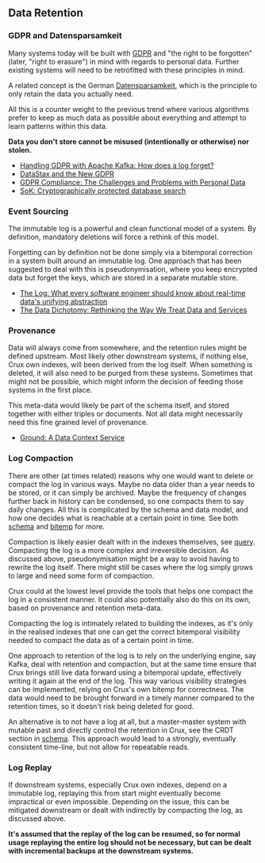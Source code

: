 ## Data Retention

### GDPR and Datensparsamkeit

Many systems today will be built with
[GDPR](https://en.wikipedia.org/wiki/General_Data_Protection_Regulation)
and "the right to be forgotten" (later, "right to erasure") in mind
with regards to personal data. Further existing systems will need to
be retrofitted with these principles in mind.

A related concept is the German
[Datensparsamkeit](https://martinfowler.com/bliki/Datensparsamkeit.html),
which is the principle to only retain the data you actually need.

All this is a counter weight to the previous trend where various
algorithms prefer to keep as much data as possible about everything
and attempt to learn patterns within this data.

**Data you don't store cannot be misused (intentionally or otherwise)
nor stolen.**

+ [Handling GDPR with Apache Kafka: How does a log
  forget?](https://www.confluent.io/blog/handling-gdpr-log-forget/)
+ [DataStax and the New
  GDPR](https://www.datastax.com/2018/04/datastax-and-the-new-gdpr)
+ [GDPR Compliance: The Challenges and Problems with Personal
  Data](https://neo4j.com/blog/gdpr-compliance-challenges-personal-data/)
+ [SoK: Cryptographically protected database
  search](https://blog.acolyer.org/2017/06/26/sok-cryptographically-protected-database-search/)

### Event Sourcing

The immutable log is a powerful and clean functional model of a
system. By definition, mandatory deletions will force a rethink of
this model.

Forgetting can by definition not be done simply via a bitemporal
correction in a system built around an immutable log. One approach
that has been suggested to deal with this is pseudonymisation, where
you keep encrypted data but forget the keys, which are stored in a
separate mutable store.

+ [The Log: What every software engineer should know about real-time
  data's unifying
  abstraction](https://engineering.linkedin.com/distributed-systems/log-what-every-software-engineer-should-know-about-real-time-datas-unifying)
+ [The Data Dichotomy: Rethinking the Way We Treat Data and
  Services](https://www.confluent.io/blog/data-dichotomy-rethinking-the-way-we-treat-data-and-services/)

### Provenance

Data will always come from somewhere, and the retention rules might be
defined upstream. Most likely other downstream systems, if nothing
else, Crux own indexes, will been derived from the log itself. When
something is deleted, it will also need to be purged from these
systems. Sometimes that might not be possible, which might inform the
decision of feeding those systems in the first place.

This meta-data would likely be part of the schema itself, and stored
together with either triples or documents. Not all data might
necessarily need this fine grained level of provenance.

+ [Ground: A Data Context
  Service](http://cidrdb.org/cidr2017/papers/p111-hellerstein-cidr17.pdf)

### Log Compaction

There are other (at times related) reasons why one would want to
delete or compact the log in various ways. Maybe no data older than a
year needs to be stored, or it can simply be archived. Maybe the
frequency of changes further back in history can be condensed, so one
compacts them to say daily changes. All this is complicated by the
schema and data model, and how one decides what is reachable at a
certain point in time. See both [schema](schema.md) and
[bitemp](bitemp.md) for more.

Compaction is likely easier dealt with in the indexes themselves, see
[query](query.md). Compacting the log is a more complex and
irreversible decision. As discussed above, pseudonymisation might be a
way to avoid having to rewrite the log itself. There might still be
cases where the log simply grows to large and need some form of
compaction.

Crux could at the lowest level provide the tools that helps one
compact the log in a consistent manner. It could also potentially also
do this on its own, based on provenance and retention meta-data.

Compacting the log is intimately related to building the indexes, as
it's only in the realised indexes that one can get the correct
bitemporal visibility needed to compact the data as of a certain point
in time.

One approach to retention of the log is to rely on the underlying
engine, say Kafka, deal with retention and compaction, but at the same
time ensure that Crux brings still live data forward using a
bitemporal update, effectively writing it again at the end of the
log. This way various visibility strategies can be implemented,
relying on Crux's own bitemp for correctness. The data would need to
be brought forward in a timely manner compared to the retention times,
so it doesn't risk being deleted for good.

An alternative is to not have a log at all, but a master-master system
with mutable past and directly control the retention in Crux, see the
CRDT section in [schema](schema.md). This approach would lead to a
strongly, eventually consistent time-line, but not allow for
repeatable reads.

### Log Replay

If downstream systems, especially Crux own indexes, depend on a
immutable log, replaying this from start might eventually become
impractical or even impossible. Depending on the issue, this can be
mitigated downstream or dealt with indirectly by compacting the log,
as discussed above.

**It's assumed that the replay of the log can be resumed, so for
normal usage replaying the entire log should not be necessary, but can
be dealt with incremental backups at the downstream systems.**
